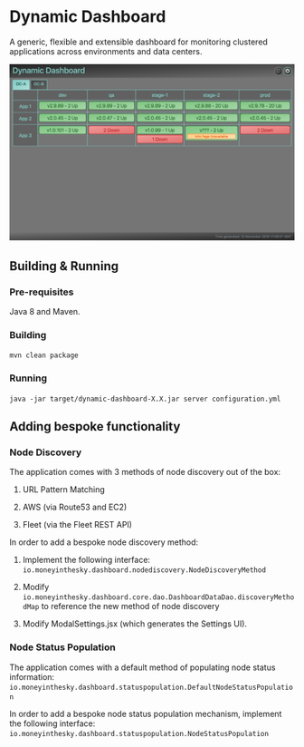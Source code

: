 # Dynamic Dashboard

A generic, flexible and extensible dashboard for monitoring clustered applications across environments and data centers.

![screenshot](/screenshot.jpg?raw=true)

## Building & Running
### Pre-requisites
Java 8 and Maven.
### Building
`mvn clean package`
### Running
`java -jar target/dynamic-dashboard-X.X.jar server configuration.yml`
## Adding bespoke functionality
### Node Discovery
The application comes with 3 methods of node discovery out of the box:

1. URL Pattern Matching

2. AWS (via Route53 and EC2)

3. Fleet (via the Fleet REST API)

In order to add a bespoke node discovery method:

1. Implement the following interface: `io.moneyinthesky.dashboard.nodediscovery.NodeDiscoveryMethod`

2. Modify `io.moneyinthesky.dashboard.core.dao.DashboardDataDao.discoveryMethodMap` to reference the new method of node discovery

3. Modify ModalSettings.jsx (which generates the Settings UI).

### Node Status Population
The application comes with a default method of populating node status information:
`io.moneyinthesky.dashboard.statuspopulation.DefaultNodeStatusPopulation`

In order to add a bespoke node status population mechanism, implement the following interface:
`io.moneyinthesky.dashboard.statuspopulation.NodeStatusPopulation`
